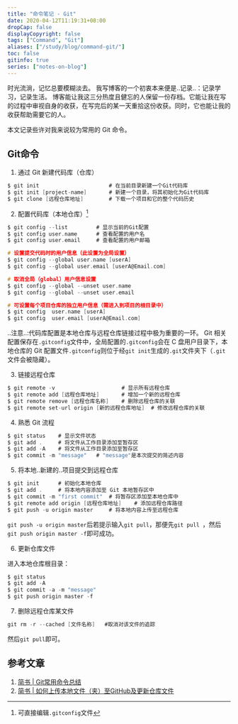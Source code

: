 ```yaml
---
title: "命令笔记 - Git"
date: 2020-04-12T11:19:31+08:00
dropCap: false
displayCopyright: false
tags: ["Command", "Git"]
aliases: ["/study/blog/command-git/"]
toc: false
gitinfo: true
series: ["notes-on-blog"]
---
```


时光流淌，记忆总要模糊淡去。
我写博客的一个初衷本来便是..记录..：记录学习，记录生活。
博客能让我这三分热度且健忘的人保留一份存档。它能让我在写的过程中审视自身的收获，在写完后的某一天重拾这份收获。同时，它也能让我的收获帮助需要它的人。

本文记录些许对我来说较为常用的 Git 命令。

## Git命令

1. 通过 Git 新建代码库（仓库）
```C
$ git init						# 在当前目录新建一个Git代码库 
$ git init [project-name]		# 新建一个目录，将其初始化为Git代码库
$ git clone [远程仓库地址]		# 下载一个项目和它的整个代码历史
```
2. 配置代码库（本地仓库）[^1]
```C
$ git config --list			# 显示当前的Git配置
$ git config user.name		# 查看配置的用户名
$ git config user.email		# 查看配置的用户邮箱

# 设置提交代码时的用户信息（此设置为全局设置）
$ git config --global user.name [userA]		
$ git config --global user.email [userA@Email.com]

# 取消全局（global）用户信息设置
$ git config --global --unset user.name
$ git config --global --unset user.email

# 可设置每个项目仓库的独立用户信息（需进入到项目的根目录中）
$ git config  user.name [userA]
$ git config  user.email [userA@Email.com]
```
..注意..:代码库配置是本地仓库与远程仓库链接过程中极为重要的一环。
Git 相关配置保存在`.gitconfig`文件中，全局配置的`.gitconfig`会在 C 盘用户目录下，本地仓库的 Git 配置文件`.gitconfig`则位于经`git init`生成的`.git`文件夹下（`.git`文件会被隐藏）。

3. 链接远程仓库
```C
$ git remote -v						# 显示所有远程仓库
$ git remote add [远程仓库地址]		# 增加一个新的远程仓库
$ git remote remove [远程仓库名称]	# 删除远程仓库的关联
$ git remote set-url origin [新的远程仓库地址]	# 修改远程仓库的关联
```
4. 熟悉 Git 流程
```C
$ git status	# 显示文件状态
$ git add .		# 将文件从工作目录添加至暂存区
$ git add -A	# 将文件从工作目录添加至暂存区
$ git commit -m "message"	# "message"是本次提交的简述内容
```
5. 将本地..新建的..项目提交到远程仓库
```C
$ git init		# 初始化本地仓库
$ git add .		# 将本地内容添加至 Git 本地暂存区中
$ git commit -m "first commit"	# 将暂存区添加至本地仓库中
$ git remote add origin [远程仓库地址]	# 添加远程仓库路径
$ git push -u origin master		# 将本地内容上传至远程仓库
```
`git push -u origin master`后若提示输入`git pull`，那便先`git pull `，然后`git push origin master -f`即可成功。

6. 更新仓库文件

进入本地仓库根目录：
```C
$ git status
$ git add -A
$ git commit -a -m "message"
$ git push origin master -f
```
7. 删除远程仓库某文件
```C
git rm -r --cached [文件名称]	#取消对该文件的追踪
```
然后`git pull`即可。

## 参考文章
1. [简书 | Git常用命令总结](https://www.jianshu.com/p/cdccfef91ae1)
2. [简书 | 如何上传本地文件（夹）至GitHub及更新仓库文件](https://www.jianshu.com/p/b0dbc71497ff)

[^1]: 可直接编辑`.gitconfig`文件